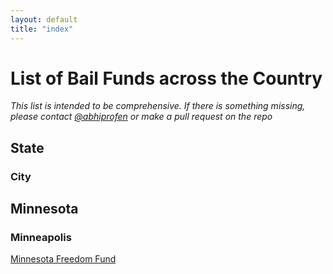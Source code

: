 ```yaml
---
layout: default
title: "index"
---
```


# List of Bail Funds across the Country

*This list is intended to be comprehensive. If there is something missing, please contact [@abhiprofen](twitter.com/abhiprofen) or make a pull request on the repo*

## State
### City

## Minnesota
### Minneapolis

[Minnesota Freedom Fund](https://minnesotafreedomfund.org/)